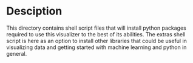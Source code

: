 # Desciption 
This directory contains shell script files that will install python packages required to use this visualizer to the best of its abilities. The extras shell script is here as an 
option to install other libraries that could be useful in visualizing data and getting started with machine learning and python in general. 

